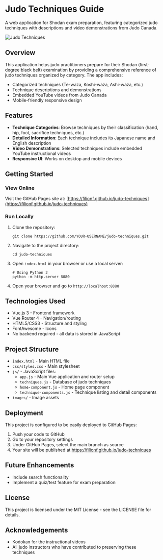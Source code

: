 # Judo Techniques Guide

A web application for Shodan exam preparation, featuring categorized judo techniques with descriptions and video demonstrations from Judo Canada.

![Judo Techniques](Techniques.jpg)

## Overview

This application helps judo practitioners prepare for their Shodan (first-degree black belt) examination by providing a comprehensive reference of judo techniques organized by category. The app includes:

- Categorized techniques (Te-waza, Koshi-waza, Ashi-waza, etc.)
- Technique descriptions and demonstrations
- Embedded YouTube videos from Judo Canada
- Mobile-friendly responsive design

## Features

- **Technique Categories**: Browse techniques by their classification (hand, hip, foot, sacrifice techniques, etc.)
- **Detailed Information**: Each technique includes its Japanese name and English description
- **Video Demonstrations**: Selected techniques include embedded YouTube instructional videos
- **Responsive UI**: Works on desktop and mobile devices

## Getting Started

### View Online

Visit the GitHub Pages site at: [https://filionf.github.io/judo-techniques](https://filionf.github.io/judo-techniques)

### Run Locally

1. Clone the repository:

   ```
   git clone https://github.com/YOUR-USERNAME/judo-techniques.git
   ```

2. Navigate to the project directory:

   ```
   cd judo-techniques
   ```

3. Open `index.html` in your browser or use a local server:

   ```
   # Using Python 3
   python -m http.server 8080
   ```

4. Open your browser and go to `http://localhost:8080`

## Technologies Used

- Vue.js 3 - Frontend framework
- Vue Router 4 - Navigation/routing
- HTML5/CSS3 - Structure and styling
- FontAwesome - Icons
- No backend required - all data is stored in JavaScript

## Project Structure

- `index.html` - Main HTML file
- `css/styles.css` - Main stylesheet
- `js/` - JavaScript files:
  - `app.js` - Main Vue application and router setup
  - `techniques.js` - Database of judo techniques
  - `home-component.js` - Home page component
  - `technique-components.js` - Technique listing and detail components
- `images/` - Image assets

## Deployment

This project is configured to be easily deployed to GitHub Pages:

1. Push your code to GitHub
2. Go to your repository settings
3. Under GitHub Pages, select the main branch as source
4. Your site will be published at https://filionf.github.io/judo-techniques

## Future Enhancements

- Include search functionality
- Implement a quiz/test feature for exam preparation

## License

This project is licensed under the MIT License - see the LICENSE file for details.

## Acknowledgements

- Kodokan for the instructional videos
- All judo instructors who have contributed to preserving these techniques
